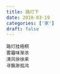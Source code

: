 ```yaml
---
title: 路灯下
date: 2018-03-19
categories: ['家']
draft: false
---
```


```
路灯挂梧桐
雾霾味渐浓
清风徐徐来
寻飘渺孤鸿
```
